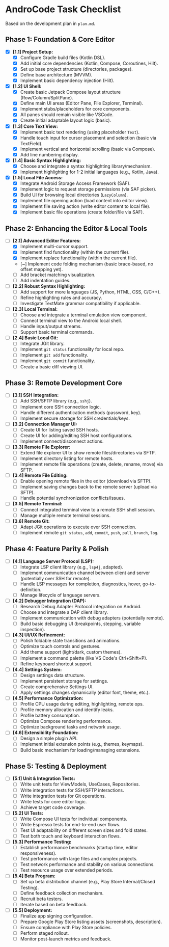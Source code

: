 # AndroCode Task Checklist

Based on the development plan in `plan.md`.

## Phase 1: Foundation & Core Editor

*   [x] **[1.1] Project Setup:**
    *   [x] Configure Gradle build files (Kotlin DSL).
    *   [x] Add initial core dependencies (Kotlin, Compose, Coroutines, Hilt).
    *   [x] Set up base project structure (directories, packages).
    *   [x] Define base architecture (MVVM).
    *   [x] Implement basic dependency injection (Hilt).
*   [x] **[1.2] UI Shell:**
    *   [x] Create basic Jetpack Compose layout structure (Row/Column/SplitPane).
    *   [x] Define main UI areas (Editor Pane, File Explorer, Terminal).
    *   [x] Implement stubs/placeholders for core components.
    *   [x] All panes should remain visible like VSCode.
    *   [x] Create initial adaptable layout logic (basic).
*   [x] **[1.3] Core Text View:**
    *   [x] Implement basic text rendering (using placeholder `Text`).
    *   [x] Handle touch input for cursor placement and selection (basic via TextField).
    *   [x] Implement vertical and horizontal scrolling (basic via Compose).
    *   [x] Add line numbering display.
*   [x] **[1.4] Basic Syntax Highlighting:**
    *   [x] Choose and integrate a syntax highlighting library/mechanism.
    *   [x] Implement highlighting for 1-2 initial languages (e.g., Kotlin, Java).
*   [x] **[1.5] Local File Access:**
    *   [x] Integrate Android Storage Access Framework (SAF).
    *   [x] Implement logic to request storage permissions (via SAF picker).
    *   [x] Build UI for browsing local directories (`LazyColumn`).
    *   [x] Implement file opening action (load content into editor view).
    *   [x] Implement file saving action (write editor content to local file).
    *   [x] Implement basic file operations (create folder/file via SAF).

## Phase 2: Enhancing the Editor & Local Tools

*   [ ] **[2.1] Advanced Editor Features:**
    *   [x] Implement multi-cursor support.
    *   [x] Implement find functionality (within the current file).
    *   [x] Implement replace functionality (within the current file).
    *   [~] Implement code folding mechanism (basic brace-based, no offset mapping yet).
    *   [ ] Add bracket matching visualization.
    *   [ ] Add indentation guides.
*   [ ] **[2.2] Robust Syntax Highlighting:**
    *   [ ] Add support for more languages (JS, Python, HTML, CSS, C/C++).
    *   [ ] Refine highlighting rules and accuracy.
    *   [ ] Investigate TextMate grammar compatibility if applicable.
*   [ ] **[2.3] Local Terminal:**
    *   [ ] Choose and integrate a terminal emulation view component.
    *   [ ] Connect terminal view to the Android local shell.
    *   [ ] Handle input/output streams.
    *   [ ] Support basic terminal commands.
*   [ ] **[2.4] Basic Local Git:**
    *   [ ] Integrate JGit library.
    *   [ ] Implement `git status` functionality for local repo.
    *   [ ] Implement `git add` functionality.
    *   [ ] Implement `git commit` functionality.
    *   [ ] Create a basic diff viewing UI.

## Phase 3: Remote Development Core

*   [ ] **[3.1] SSH Integration:**
    *   [ ] Add SSH/SFTP library (e.g., `sshj`).
    *   [ ] Implement core SSH connection logic.
    *   [ ] Handle different authentication methods (password, key).
    *   [ ] Implement secure storage for SSH credentials/keys.
*   [ ] **[3.2] Connection Manager UI:**
    *   [ ] Create UI for listing saved SSH hosts.
    *   [ ] Create UI for adding/editing SSH host configurations.
    *   [ ] Implement connect/disconnect actions.
*   [ ] **[3.3] Remote File Explorer:**
    *   [ ] Extend file explorer UI to show remote files/directories via SFTP.
    *   [ ] Implement directory listing for remote hosts.
    *   [ ] Implement remote file operations (create, delete, rename, move) via
        SFTP.
*   [ ] **[3.4] Remote File Editing:**
    *   [ ] Enable opening remote files in the editor (download via SFTP).
    *   [ ] Implement saving changes back to the remote server (upload via SFTP).
    *   [ ] Handle potential synchronization conflicts/issues.
*   [ ] **[3.5] Remote Terminal:**
    *   [ ] Connect integrated terminal view to a remote SSH shell session.
    *   [ ] Manage multiple remote terminal sessions.
*   [ ] **[3.6] Remote Git:**
    *   [ ] Adapt JGit operations to execute over SSH connection.
    *   [ ] Implement remote `git status`, `add`, `commit`, `push`, `pull`,
        `branch`, `log`.

## Phase 4: Feature Parity & Polish

*   [ ] **[4.1] Language Server Protocol (LSP):**
    *   [ ] Integrate LSP client library (e.g., `lsp4j`, adapted).
    *   [ ] Implement communication channel between client and server (potentially
        over SSH for remote).
    *   [ ] Handle LSP messages for completion, diagnostics, hover, go-to-
        definition.
    *   [ ] Manage lifecycle of language servers.
*   [ ] **[4.2] Debugger Integration (DAP):**
    *   [ ] Research Debug Adapter Protocol integration on Android.
    *   [ ] Choose and integrate a DAP client library.
    *   [ ] Implement communication with debug adapters (potentially remote).
    *   [ ] Build basic debugging UI (breakpoints, stepping, variable inspection).
*   [ ] **[4.3] UI/UX Refinement:**
    *   [ ] Polish foldable state transitions and animations.
    *   [ ] Optimize touch controls and gestures.
    *   [ ] Add theme support (light/dark, custom themes).
    *   [ ] Implement a command palette (like VS Code's Ctrl+Shift+P).
    *   [ ] Refine keyboard shortcut support.
*   [ ] **[4.4] Settings System:**
    *   [ ] Design settings data structure.
    *   [ ] Implement persistent storage for settings.
    *   [ ] Create comprehensive Settings UI.
    *   [ ] Apply settings changes dynamically (editor font, theme, etc.).
*   [ ] **[4.5] Performance Optimization:**
    *   [ ] Profile CPU usage during editing, highlighting, remote ops.
    *   [ ] Profile memory allocation and identify leaks.
    *   [ ] Profile battery consumption.
    *   [ ] Optimize Compose rendering performance.
    *   [ ] Optimize background tasks and network usage.
*   [ ] **[4.6] Extensibility Foundation:**
    *   [ ] Design a simple plugin API.
    *   [ ] Implement initial extension points (e.g., themes, keymaps).
    *   [ ] Build basic mechanism for loading/managing extensions.

## Phase 5: Testing & Deployment

*   [ ] **[5.1] Unit & Integration Tests:**
    *   [ ] Write unit tests for ViewModels, UseCases, Repositories.
    *   [ ] Write integration tests for SSH/SFTP interactions.
    *   [ ] Write integration tests for Git operations.
    *   [ ] Write tests for core editor logic.
    *   [ ] Achieve target code coverage.
*   [ ] **[5.2] UI Tests:**
    *   [ ] Write Compose UI tests for individual components.
    *   [ ] Write Espresso tests for end-to-end user flows.
    *   [ ] Test UI adaptability on different screen sizes and fold states.
    *   [ ] Test both touch and keyboard interaction flows.
*   [ ] **[5.3] Performance Testing:**
    *   [ ] Establish performance benchmarks (startup time, editor responsiveness).
    *   [ ] Test performance with large files and complex projects.
    *   [ ] Test network performance and stability on various connections.
    *   [ ] Test resource usage over extended periods.
*   [ ] **[5.4] Beta Program:**
    *   [ ] Set up beta distribution channel (e.g., Play Store Internal/Closed
        Testing).
    *   [ ] Define feedback collection mechanism.
    *   [ ] Recruit beta testers.
    *   [ ] Iterate based on beta feedback.
*   [ ] **[5.5] Deployment:**
    *   [ ] Finalize app signing configuration.
    *   [ ] Prepare Google Play Store listing assets (screenshots, description).
    *   [ ] Ensure compliance with Play Store policies.
    *   [ ] Perform staged rollout.
    *   [ ] Monitor post-launch metrics and feedback.
